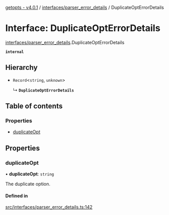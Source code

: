 [getopts - v4.0.1](../README.md) / [interfaces/parser_error_details](../modules/interfaces_parser_error_details.md) / DuplicateOptErrorDetails

# Interface: DuplicateOptErrorDetails

[interfaces/parser_error_details](../modules/interfaces_parser_error_details.md).DuplicateOptErrorDetails

**`internal`**

## Hierarchy

- `Record`<`string`, `unknown`\>

  ↳ **`DuplicateOptErrorDetails`**

## Table of contents

### Properties

- [duplicateOpt](interfaces_parser_error_details.DuplicateOptErrorDetails.md#duplicateopt)

## Properties

### duplicateOpt

• **duplicateOpt**: `string`

The duplicate option.

#### Defined in

[src/interfaces/parser_error_details.ts:142](https://github.com/prasadrajandran/node-getopts/blob/6df82cf/src/interfaces/parser_error_details.ts#L142)
